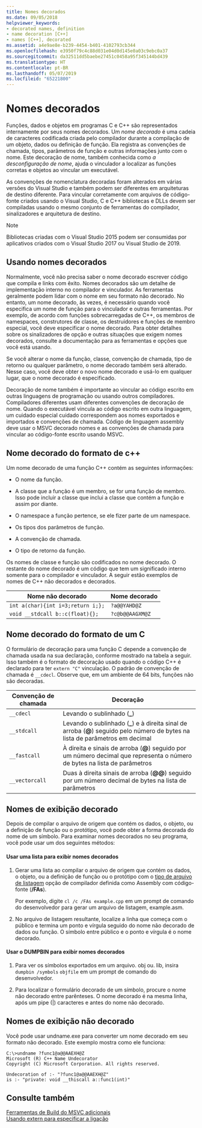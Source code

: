 ```yaml
---
title: Nomes decorados
ms.date: 09/05/2018
helpviewer_keywords:
- decorated names, definition
- name decoration [C++]
- names [C++], decorated
ms.assetid: a4e9ae8e-b239-4454-b401-4102793cb344
ms.openlocfilehash: e3950f79c4c88d031e04d0d145e0a03c9ebc0a37
ms.sourcegitcommit: da32511dd5baebe27451c0458a95f345144bd439
ms.translationtype: HT
ms.contentlocale: pt-BR
ms.lasthandoff: 05/07/2019
ms.locfileid: "65221800"
---
```

# <a name="decorated-names"></a>Nomes decorados

Funções, dados e objetos em programas C e C++ são representados internamente por seus nomes decorados. Um *nome decorado* é uma cadeia de caracteres codificada criada pelo compilador durante a compilação de um objeto, dados ou definição de função. Ela registra as convenções de chamada, tipos, parâmetros de função e outras informações junto com o nome. Este decoração de nome, também conhecida como *a desconfiguração de nome*, ajuda o vinculador a localizar as funções corretas e objetos ao vincular um executável.

As convenções de nomenclatura decoradas foram alterados em várias versões do Visual Studio e também podem ser diferentes em arquiteturas de destino diferente. Para vincular corretamente com arquivos de código-fonte criados usando o Visual Studio, C e C++ bibliotecas e DLLs devem ser compiladas usando o mesmo conjunto de ferramentas do compilador, sinalizadores e arquitetura de destino. 

> [!NOTE]
> Bibliotecas criadas com o Visual Studio 2015 podem ser consumidas por aplicativos criados com o Visual Studio 2017 ou Visual Studio de 2019.

##  <a name="Using"></a> Usando nomes decorados

Normalmente, você não precisa saber o nome decorado escrever código que compila e links com êxito. Nomes decorados são um detalhe de implementação interno no compilador e vinculador. As ferramentas geralmente podem lidar com o nome em seu formato não decorado. No entanto, um nome decorado, às vezes, é necessário quando você especifica um nome de função para o vinculador e outras ferramentas. Por exemplo, de acordo com funções sobrecarregadas de C++, os membros de namespaces, construtores de classe, os destruidores e funções de membro especial, você deve especificar o nome decorado. Para obter detalhes sobre os sinalizadores de opção e outras situações que exigem nomes decorados, consulte a documentação para as ferramentas e opções que você está usando.

Se você alterar o nome da função, classe, convenção de chamada, tipo de retorno ou qualquer parâmetro, o nome decorado também será alterado. Nesse caso, você deve obter o novo nome decorado e usá-lo em qualquer lugar, que o nome decorado é especificado.

Decoração de nome também é importante ao vincular ao código escrito em outras linguagens de programação ou usando outros compiladores. Compiladores diferentes usam diferentes convenções de decoração de nome. Quando o executável vincula ao código escrito em outra linguagem, um cuidado especial cuidado correspondem aos nomes exportados e importados e convenções de chamada. Código de linguagem assembly deve usar o MSVC decorado nomes e as convenções de chamada para vincular ao código-fonte escrito usando MSVC.

##  <a name="Format"></a> Nome decorado do formato de c++

Um nome decorado de uma função C++ contém as seguintes informações:

- O nome da função.

- A classe que a função é um membro, se for uma função de membro. Isso pode incluir a classe que inclui a classe que contém a função e assim por diante.

- O namespace a função pertence, se ele fizer parte de um namespace.

- Os tipos dos parâmetros de função.

- A convenção de chamada.

- O tipo de retorno da função.

Os nomes de classe e função são codificados no nome decorado. O restante do nome decorado é um código que tem um significado interno somente para o compilador e vinculador. A seguir estão exemplos de nomes de C++ não decorados e decorados.

|Nome não decorado|Nome decorado|
|----------------------|--------------------|
|`int a(char){int i=3;return i;};`|`?a@@YAHD@Z`|
|`void __stdcall b::c(float){};`|`?c@b@@AAGXM@Z`|

##  <a name="FormatC"></a> Nome decorado do formato de um C

O formulário de decoração para uma função C depende a convenção de chamada usada na sua declaração, conforme mostrado na tabela a seguir. Isso também é o formato de decoração usado quando o código C++ é declarado para ter `extern "C"` vinculação. O padrão de convenção de chamada é `__cdecl`. Observe que, em um ambiente de 64 bits, funções não são decoradas.

|Convenção de chamada|Decoração|
|------------------------|----------------|
|`__cdecl`|Levando o sublinhado (**_**)|
|`__stdcall`|Levando o sublinhado (**_**) e à direita sinal de arroba (**\@**) seguido pelo número de bytes na lista de parâmetros em decimal|
|`__fastcall`|À direita e sinais de arroba (**\@**) seguido por um número decimal que representa o número de bytes na lista de parâmetros|
|`__vectorcall`|Duas à direita sinais de arroba (**\@\@**) seguido por um número decimal de bytes na lista de parâmetros|

##  <a name="Viewing"></a> Nomes de exibição decorado

Depois de compilar o arquivo de origem que contém os dados, o objeto, ou a definição de função ou o protótipo, você pode obter a forma decorada do nome de um símbolo. Para examinar nomes decorados no seu programa, você pode usar um dos seguintes métodos:

#### <a name="to-use-a-listing-to-view-decorated-names"></a>Usar uma lista para exibir nomes decorados

1. Gerar uma lista ao compilar o arquivo de origem que contém os dados, o objeto, ou a definição de função ou o protótipo com o [tipo de arquivo de listagem](fa-fa-listing-file.md) opção de compilador definida como Assembly com código-fonte (**/FAs**).

   Por exemplo, digite `cl /c /FAs example.cpp` em um prompt de comando do desenvolvedor para gerar um arquivo de listagem, example.asm.

2. No arquivo de listagem resultante, localize a linha que começa com o público e termina um ponto e vírgula seguido do nome não decorado de dados ou função. O símbolo entre público e o ponto e vírgula é o nome decorado.

#### <a name="to-use-dumpbin-to-view-decorated-names"></a>Usar o DUMPBIN para exibir nomes decorados

1. Para ver os símbolos exportados em um arquivo. obj ou. lib, insira `dumpbin /symbols` `objfile` em um prompt de comando do desenvolvedor.

2. Para localizar o formulário decorado de um símbolo, procure o nome não decorado entre parênteses. O nome decorado é na mesma linha, após um pipe (&#124;) caracteres e antes do nome não decorado.

##  <a name="Undecorated"></a> Nomes de exibição não decorado

Você pode usar undname.exe para converter um nome decorado em seu formato não decorado. Este exemplo mostra como ele funciona:

```
C:\>undname ?func1@a@@AAEXH@Z
Microsoft (R) C++ Name Undecorator
Copyright (C) Microsoft Corporation. All rights reserved.

Undecoration of :- "?func1@a@@AAEXH@Z"
is :- "private: void __thiscall a::func1(int)"
```

## <a name="see-also"></a>Consulte também

[Ferramentas de Build do MSVC adicionais](c-cpp-build-tools.md)<br/>
[Usando extern para especificar a ligação](../../cpp/using-extern-to-specify-linkage.md)
